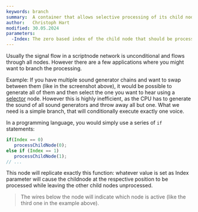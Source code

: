 ```yaml
---
keywords: branch
summary:  A container that allows selective processing of its child nodes
author:   Christoph Hart
modified: 30.05.2024
parameters:
  -Index: The zero based index of the child node that should be processed.
---
```

  
Usually the signal flow in a scriptnode network is unconditional and flows through all nodes. However there are a few applications where you might want to branch the processing.

Example: If you have multiple sound generator chains and want to swap between them (like in the screenshot above), it would be possible to generate all of them and then select the one you want to hear using a [selector](/scriptnode/list/routing/selector) node. However this is highly inefficient, as the CPU has to generate the sound of all sound generators and throw away all but one. What we need is a simple branch, that will conditionally execute exactly one voice.

In a programming language, you would simply use a series of `if` statements:

```javascript
if(Index == 0)
   processChildNode(0);
else if (Index == 1)
   processChildNode(1);
// ...
```

This node will replicate exactly this function: whatever value is set as Index parameter will cause the childnode at the respective position to be processed while leaving the other child nodes unprocessed.

> The wires below the node will indicate which node is active (like the third one in the example above).

